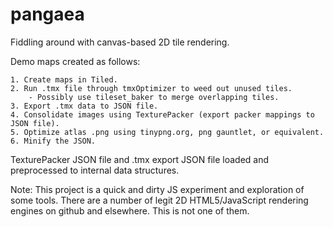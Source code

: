 pangaea
=======

Fiddling around with canvas-based 2D tile rendering.


Demo maps created as follows:

	1. Create maps in Tiled.
	2. Run .tmx file through tmxOptimizer to weed out unused tiles.
		- Possibly use tileset_baker to merge overlapping tiles.
	3. Export .tmx data to JSON file.
	4. Consolidate images using TexturePacker (export packer mappings to JSON file).
	5. Optimize atlas .png using tinypng.org, png gauntlet, or equivalent.
	6. Minify the JSON.

TexturePacker JSON file and .tmx export JSON file loaded and preprocessed to internal data structures.

Note: This project is a quick and dirty JS experiment and exploration of some tools. There are a number of legit 2D HTML5/JavaScript rendering engines on github and elsewhere. This is not one of them.
